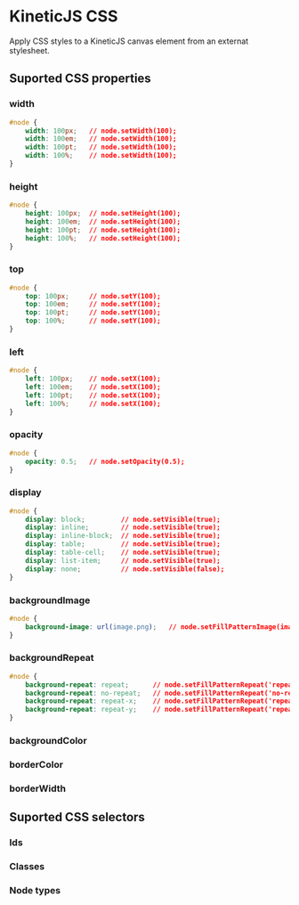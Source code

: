 KineticJS CSS
=============

Apply CSS styles to a KineticJS canvas element from an externat stylesheet.

Suported CSS properties
-----------------------

### width

```CSS
#node {
	width: 100px;	// node.setWidth(100);
	width: 100em;	// node.setWidth(100);
	width: 100pt;	// node.setWidth(100);
	width: 100%;	// node.setWidth(100);
}
```

### height

```CSS
#node {
	height: 100px;	// node.setHeight(100);
	height: 100em;	// node.setHeight(100);
	height: 100pt;	// node.setHeight(100);
	height: 100%;	// node.setHeight(100);
}
```

### top

```CSS
#node {
	top: 100px;		// node.setY(100);
	top: 100em;		// node.setY(100);
	top: 100pt;		// node.setY(100);
	top: 100%;		// node.setY(100);
}
```

### left

```CSS
#node {
	left: 100px;	// node.setX(100);
	left: 100em;	// node.setX(100);
	left: 100pt;	// node.setX(100);
	left: 100%;		// node.setX(100);
}
```

### opacity

```CSS
#node {
	opacity: 0.5;	// node.setOpacity(0.5);
}
```

### display

```CSS
#node {
	display: block;			// node.setVisible(true);
	display: inline;		// node.setVisible(true);
	display: inline-block;	// node.setVisible(true);
	display: table;			// node.setVisible(true);
	display: table-cell;	// node.setVisible(true);
	display: list-item;		// node.setVisible(true);
	display: none;			// node.setVisible(false);
}
```

### backgroundImage

```CSS
#node {
	background-image: url(image.png);	// node.setFillPatternImage(image.png);
}
```

### backgroundRepeat

```CSS
#node {
	background-repeat: repeat;		// node.setFillPatternRepeat('repeat');
	background-repeat: no-repeat;	// node.setFillPatternRepeat('no-repeat');
	background-repeat: repeat-x;	// node.setFillPatternRepeat('repeat-x');
	background-repeat: repeat-y;	// node.setFillPatternRepeat('repeat-y');
}
```

### backgroundColor
### borderColor
### borderWidth

Suported CSS selectors
-----------------------

### Ids
### Classes
### Node types

